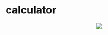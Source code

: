 # calculator

<p align="center">
  <img src="https://user-images.githubusercontent.com/107336329/253507371-009027ea-8a3f-42a2-b910-a53413a9f883.png">
</p>
